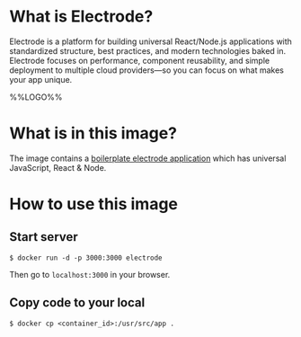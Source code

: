 # What is Electrode?

Electrode is a platform for building universal React/Node.js applications with standardized structure, best practices, and modern technologies baked in. Electrode focuses on performance, component reusability, and simple deployment to multiple cloud providers—so you can focus on what makes your app unique.

%%LOGO%%

# What is in this image?

The image contains a [boilerplate electrode application](https://github.com/electrode-io/electrode-boilerplate-universal-react-node) which has universal JavaScript, React & Node.

# How to use this image

## Start server

```console
$ docker run -d -p 3000:3000 electrode
```

Then go to `localhost:3000` in your browser.

## Copy code to your local

```console
$ docker cp <container_id>:/usr/src/app .
```
